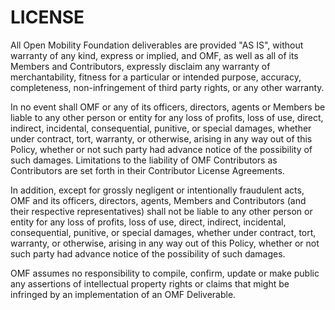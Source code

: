 # LICENSE

All Open Mobility Foundation deliverables are provided "AS IS", without warranty of any kind, express or implied, and OMF, as well as all of its Members and Contributors, expressly disclaim any warranty of merchantability, fitness for a particular or intended purpose, accuracy, completeness, non-infringement of third party rights, or any other warranty. 

In no event shall OMF or any of its officers, directors, agents or Members be liable to any other person or entity for any loss of profits, loss of use, direct, indirect, incidental, consequential, punitive, or special damages, whether under contract, tort, warranty, or otherwise, arising in any way out of this Policy, whether or not such party had advance notice of the possibility of such damages.  Limitations to the liability of OMF Contributors as Contributors are set forth in their Contributor License Agreements. 

In addition, except for grossly negligent or intentionally fraudulent acts, OMF and its officers, directors, agents, Members and Contributors (and their respective representatives) shall not be liable to any other person or entity for any loss of profits, loss of use, direct, indirect, incidental, consequential, punitive, or special damages, whether under contract, tort, warranty, or otherwise, arising in any way out of this Policy, whether or not such party had advance notice of the possibility of such damages. 

OMF assumes no responsibility to compile, confirm, update or make public any assertions of intellectual property rights or claims that might be infringed by an implementation of an OMF Deliverable.
